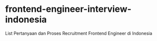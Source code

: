 # frontend-engineer-interview-indonesia
List Pertanyaan dan Proses Recruitment Frontend Engineer di Indonesia
